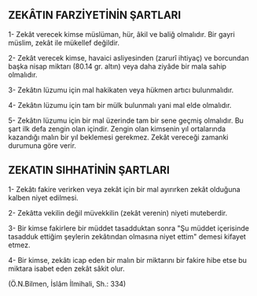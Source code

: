 ## ZEKÂTIN FARZİYETİNİN ŞARTLARI

1- Zekât verecek kimse müslüman, hür, âkil ve baliğ olmalıdır. Bir gayri müslim, zekât ile mükellef değildir.

2- Zekât verecek kimse, havaici asliyesinden (zarurî ihtiyaç) ve borcundan başka nisap miktarı (80.14 gr. al­tın) veya daha ziyâde bir mala sahip olmalıdır.

3- Zekâtın lüzumu için mal hakikaten veya hükmen artıcı bulunmalıdır.

4- Zekâtın lüzumu için tam bir mülk bulunmalı yani mal elde olmalıdır.

5- Zekâtın lüzumu için bir mal üzerinde tam bir sene geçmiş olmalıdır. Bu şart ilk defa zengin olan içindir. Zengin olan kimsenin yıl ortalarında kazandığı malın bir yıl beklemesi gerekmez. Zekât vereceği zamanki durumuna göre verir.

## ZEKATIN SIHHATİNİN ŞARTLARI

1- Zekâtı fakire verirken veya zekât için bir mal ayı­rırken zekât olduğuna kalben niyet edilmesi.

2- Zekâtta vekilin değil müvekkilin (zekât verenin) niyeti muteberdir.

3- Bir kimse fakirlere bir müddet tasadduktan sonra "Şu müddet içerisinde tasadduk ettiğim şeylerin zekâtından olmasına niyet ettim" demesi kifayet etmez.

4- Bir kimse, zekâtı icap eden bir malın bir miktarını bir fakire hibe etse bu miktara isabet eden zekât sâkit olur.

(Ö.N.Bilmen, İslâm İlmihali, Sh.: 334)
